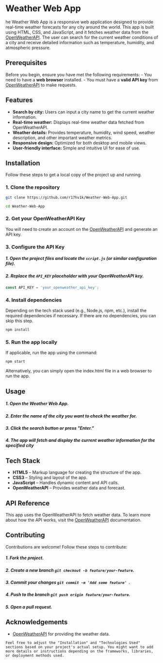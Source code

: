 # Weather Web App
he Weather Web App is a responsive web application designed to provide real-time weather forecasts for any city around the world. This app is built using HTML, CSS, and JavaScript, and it fetches weather data from the [OpenWeatherAPI](https://openweathermap.org/api). The user can search for the current weather conditions of a city and receive detailed information such as temperature, humidity, and atmospheric pressure.


## Prerequisites

Before you begin, ensure you have met the following requirements:  - You need to have a **web browser** installed. - You must have a **valid API key** from [OpenWeatherAPI](https://home.openweathermap.org/users/sign_up) to make requests.
## Features

- **Search by city:** Users can input a city name to get the current weather information.
- **Real-time weather:** Displays real-time weather data fetched from OpenWeatherAPI.
- **Weather details:** Provides temperature, humidity, wind speed, weather description, and other important weather metrics.
- **Responsive design:** Optimized for both desktop and mobile views.
- **User-friendly interface:** Simple and intuitive UI for ease of use.
## Installation

Follow these steps to get a local copy of the project up and running.

### 1. Clone the repository

```bash
git clone https://github.com/r17hv1k/Weather-Web-App.git
```
```bash
cd Weather-Web-App
```

### 2. Get your OpenWeatherAPI Key

You will need to create an account on the [OpenWeatherAPI](https://openweathermap.org/api) and generate an API key.

### 3. Configure the API Key

##### 1. Open the project files and locate the ```script.js``` (or similar configuration file).
##### 2. Replace the ```API_KEY``` placeholder with your OpenWeatherAPI key.

```js
const API_KEY = 'your_openweather_api_key';
```

### 4. Install dependencies
Depending on the tech stack used (e.g., Node.js, npm, etc.), install the required dependencies if necessary. If there are no dependencies, you can skip this step.

```bash
npm install
```

### 5. Run the app locally

If applicable, run the app using the command:

```bash
npm start
```
Alternatively, you can simply open the index.html file in a web browser to run the app.

## Usage

##### 1. Open the Weather Web App.
##### 2. Enter the name of the city you want to check the weather for.
##### 3. Click the search button or press "Enter."
##### 4. The app will fetch and display the current weather information for the specified city

## Tech Stack


* **HTML5** – Markup language for creating the structure of the app.
* **CSS3** – Styling and layout of the app.
* **JavaScript** – Handles dynamic content and API calls.
* **OpenWeatherAPI** – Provides weather data and forecast.
## API Reference

This app uses the OpenWeatherAPI to fetch weather data. To learn more about how the API works, visit the [OpenWeatherAPI](https://openweathermap.org/api) documentation.


## Contributing

Contributions are welcome! Follow these steps to contribute:

##### 1. Fork the project.
##### 2. Create a new branch ```git checkout -b feature/your-feature```.
##### 3. Commit your changes ```git commit -m 'Add some feature' ```.
##### 4. Push to the branch ```git push origin feature/your-feature```.
##### 5. Open a pull request.
## Acknowledgements

 - [OpenWeatherAPI](https://openweathermap.org/api) for providing the weather data.

```vbnet
Feel free to adjust the "Installation" and "Technologies Used" sections based on your project's actual setup. You might want to add more details or instructions depending on the frameworks, libraries, or deployment methods used.
```
